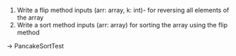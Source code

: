 1) Write a flip method inputs (arr: array, k: int)- for reversing all elements of the array
2) Write a sort method inputs (arr: array) for sorting the array using the flip method

-> PancakeSortTest